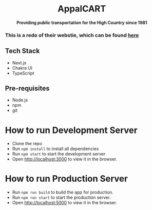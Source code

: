 <div>
<div align="center">
  <br />
<h1>AppalCART</h1>
<h4>Providing public transportation for the High Country since 1981</h4>
</div>

### This is a redo of their webstie, which can be found [here](https://www.appalcart.com/)

## Tech Stack

- Next.js
- Chakra UI
- TypeScript

## Pre-requisites

- Node.js
- npm
- git

# How to run Development Server

- Clone the repo
- Run `npm install` to install all dependencies
- Run `npm start` to start the development server
- Open [http://localhost:3000](http://localhost:3000) to view it in the browser.

# How to run Production Server

- Run `npm run build` to build the app for production.
- Run `npm run start` to start the production server.
- Open [http://localhost:5000](http://localhost:5000) to view it in the browser.

</div>
